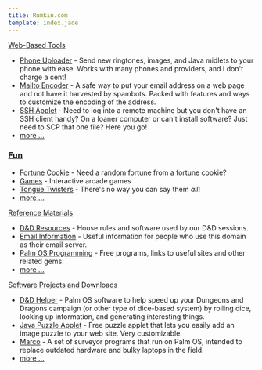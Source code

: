 ```yaml
---
title: Rumkin.com
template: index.jade
---
```


[Web-Based Tools](/tools/)

* [Phone Uploader](/tools/sprint/) - Send new ringtones, images, and Java midlets to your phone with ease.  Works with many phones and providers, and I don't charge a cent!
* [Mailto Encoder](/tools/mailto_encoder/) - A safe way to put your email address on a web page and not have it harvested by spambots.  Packed with features and ways to customize the encoding of the address.
* [SSH Applet](/tools/ssh/) - Need to log into a remote machine but you don't have an SSH client handy?  On a loaner computer or can't install software?  Just need to SCP that one file?  Here you go!
* [more ...](/tools/)

### [Fun](fun/)

* [Fortune Cookie](fun/fortune_cookie/) - Need a random fortune from a fortune cookie?
* [Games](fun/games/) - Interactive arcade games
* [Tongue Twisters](fun/tongue_twisters/) - There's no way you can say them *all*!
* [more ...](fun/)

[Reference Materials](/reference/)

* [D&D Resources](/reference/dnd/) - House rules and software used by our D&D sessions.
* [Email Information](/reference/email/) - Useful information for people who use this domain as their email server.
* [Palm OS Programming](/reference/palm/) - Free programs, links to useful sites and other related gems.
* [more ...](/reference/)

[Software Projects and Downloads](/software/)

* [D&D Helper](/software/dnd_helper/) - Palm OS software to help speed up your Dungeons and Dragons campaign (or other type of dice-based system) by rolling dice, looking up information, and generating interesting things.
* [Java Puzzle Applet](/software/puzzle/) - Free puzzle applet that lets you easily add an image puzzle to your web site.  Very customizable.
* [Marco](/software/marco/) - A set of surveyor programs that run on Palm OS, intended to replace outdated hardware and bulky laptops in the field.
* [more ...](/software/)
